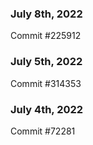 ### July 8th, 2022

Commit #225912

### July 5th, 2022

Commit #314353


### July 4th, 2022

Commit #72281
